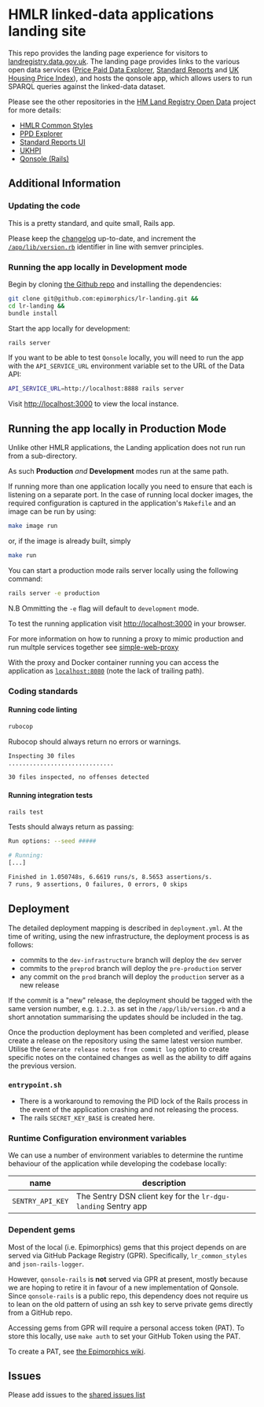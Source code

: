 # HMLR linked-data applications landing site

This repo provides the landing page experience for visitors to
[landregistry.data.gov.uk](http://landregistry.data.gov.uk). The landing page
provides links to the various open data services ([Price Paid Data
Explorer](http://landregistry.data.gov.uk/app/ppd), [Standard
Reports](http://landregistry.data.gov.uk/app/standard-reports) and [UK Housing
Price Index](http://landregistry.data.gov.uk/app/ukhpi)), and hosts the qonsole
app, which allows users to run SPARQL queries against the linked-data dataset.

Please see the other repositories in the [HM Land Registry Open
Data](https://github.com/epimorphics/hmlr-linked-data/) project for more
details:

- [HMLR Common Styles](https://github.com/epimorphics/lr_common_styles)
- [PPD Explorer](https://github.com/epimorphics/ppd-explorer)
- [Standard Reports UI](https://github.com/epimorphics/standard-reports-ui)
- [UKHPI](https://github.com/epimorphics/ukhpi)
- [Qonsole (Rails)](https://github.com/epimorphics/qonsole-rails)

## Additional Information

### Updating the code

This is a pretty standard, and quite small, Rails app.

Please keep the [changelog](CHANGELOG.md) up-to-date, and increment the
[`/app/lib/version.rb`](https://github.com/epimorphics/lr-landing/app/lib/version.rb)
identifier in line with semver principles.

### Running the app locally in Development mode

Begin by cloning [the Github repo](https://github.com/epimorphics/lr-landing)
and installing the dependencies:

```sh
git clone git@github.com:epimorphics/lr-landing.git &&
cd lr-landing &&
bundle install
```

Start the app locally for development:

```sh
rails server
```

If you want to be able to test `Qonsole` locally, you will need to run the app
with the `API_SERVICE_URL` environment variable set to the URL of the Data API:

```sh
API_SERVICE_URL=http://localhost:8888 rails server
```

Visit <http://localhost:3000> to view the local instance.

## Running the app locally in Production Mode

Unlike other HMLR applications, the Landing application does not run run from a
sub-directory.

As such **Production** *and* **Development** modes run at the same path.

If running more than one application locally you need to ensure that each is
listening on a separate port. In the case of running local docker images, the
required configuration is captured in the application's `Makefile` and an image
can be run by using:

```sh
make image run
```

or, if the image is already built, simply

```sh
make run
```

You can start a production mode rails server locally using the following
command:

```sh
rails server -e production
```

N.B Ommitting the `-e` flag will default to `development` mode.

To test the running application visit <http://localhost:3000> in your browser.

For more information on how to running a proxy to mimic production and run
multple services together see
[simple-web-proxy](https://github.com/epimorphics/simple-web-proxy/)

With the proxy and Docker container running you can access the application as
[`localhost:8080`](http://localhost:8080) (note the lack of trailing path).

### Coding standards

#### Running code linting

```sh
rubocop
```

Rubocop should always return no errors or warnings.

```sh
Inspecting 30 files
..............................

30 files inspected, no offenses detected
```

#### Running integration tests

```sh
rails test
```

Tests should always return as passing:

```sh
Run options: --seed #####

# Running:
[...]

Finished in 1.050748s, 6.6619 runs/s, 8.5653 assertions/s.
7 runs, 9 assertions, 0 failures, 0 errors, 0 skips
```

## Deployment

The detailed deployment mapping is described in `deployment.yml`. At the time of
writing, using the new infrastructure, the deployment process is as follows:

- commits to the `dev-infrastructure` branch will deploy the `dev` server
- commits to the `preprod` branch will deploy the `pre-production` server
- any commit on the `prod` branch will deploy the `production` server as a new
  release

If the commit is a "new" release, the deployment should be tagged with the same
version number, e.g. `1.2.3`. as set in the `/app/lib/version.rb` and a short
annotation summarising the updates should be included in the tag.

Once the production deployment has been completed and verified, please create a
release on the repository using the same latest version number. Utilise the
`Generate release notes from commit log` option to create specific notes on the
contained changes as well as the ability to diff agains the previous version.

### `entrypoint.sh`

- There is a workaround to removing the PID lock of the Rails process in the
  event of the application crashing and not releasing the process.
- The rails `SECRET_KEY_BASE` is created here.

### Runtime Configuration environment variables

We can use a number of environment variables to determine the runtime behaviour
of the application while developing the codebase locally:

| name                       | description                                                          |
| -------------------------- | -------------------------------------------------------------------- |
| `SENTRY_API_KEY`           | The Sentry DSN client key for the `lr-dgu-landing` Sentry app        |

### Dependent gems

Most of the local (i.e. Epimorphics) gems that this project depends on are
served via GitHub Package Registry (GPR). Specifically, `lr_common_styles` and
`json-rails-logger`.

However, `qonsole-rails` is **not** served via GPR at present, mostly because we
are hoping to retire it in favour of a new implementation of Qonsole. Since
`qonsole-rails` is a public repo, this dependency does not require us to lean on
the old pattern of using an ssh key to serve private gems directly from a GitHub
repo.

Accessing gems from GPR will require a personal access token (PAT). To store
this locally, use `make auth` to set your GitHub Token using the PAT.

To create a PAT, see [the Epimorphics
wiki](https://github.com/epimorphics/internal/wiki/Ansible-CICD#creating-a-pat-for-gpr-access).

## Issues

Please add issues to the [shared issues
list](https://github.com/epimorphics/hmlr-linked-data/issues)
